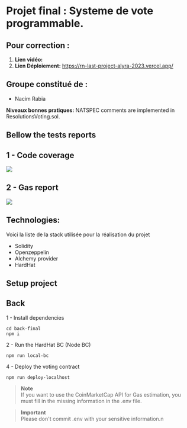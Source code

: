 # Projet final : Systeme de vote programmable.

## Pour correction :
1. **Lien vidéo:** 
2. **Lien Déploiement:** https://rn-last-project-alyra-2023.vercel.app/

## Groupe constitué de :
- Nacim Rabia

**Niveaux bonnes pratiques:**
NATSPEC comments are implemented in ResolutionsVoting.sol.

## Bellow the tests reports

## 1 - Code coverage
<img src="back/public/unit_tests_coverage.JPG"></img>

## 2 - Gas report
<img src="back/public/gas_estimation.JPG"></img>

## Technologies:
Voici la liste de la stack utilisée pour la réalisation du projet

- Solidity
- Openzeppelin
- Alchemy provider
- HardHat

## Setup project

## Back

  1 - Install dependencies
  ```shell
  cd back-final
  npm i
  ```

  2 - Run the HardHat BC (Node BC)
  ```shell
  npm run local-bc
  ```

  4 - Deploy the voting contract
  ```shell
  npm run deploy-localhost
  ```

> **Note**  
> If you want to use the CoinMarketCap API for Gas estimation, you must fill in the missing information in the .env file.

> **Important**  
> Please don't commit .env with your sensitive information.n
